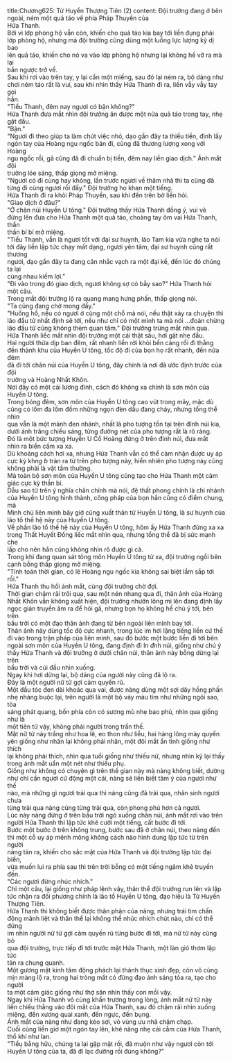 title:Chương625: Tử Huyền Thượng Tiên (2)
content:
Đội trưởng đang ở bên ngoài, ném một quả táo về phía Pháp Thuyền của<br>Hứa Thanh.<br>Bởi vì lớp phòng hộ vẫn còn, khiến cho quả táo kia bay tới liền đụng phải<br>lớp phòng hộ, nhưng mà đội trưởng cũng dùng một luồng lực lượng kỳ dị bao<br>lên quả táo, khiến cho nó va vào lớp phòng hộ nhưng lại không hề vỡ ra mà lại<br>bắn ngược trở về.<br>Sau khi rơi vào trên tay, y lại cắn một miếng, sau đó lại ném ra, bộ dáng như<br>chơi ném táo rất là vui, sau khi nhìn thấy Hứa Thanh đi ra, liền vẫy vẫy tay gọi<br>hắn.<br>"Tiểu Thanh, đêm nay ngươi có bận không?"<br>Hứa Thanh đưa mắt nhìn đội trưởng ăn được một nửa quả táo trong tay, nhẹ<br>gật đầu.<br>"Bận."<br>"Ngươi đi theo giúp ta làm chút việc nhỏ, dạo gần đây ta thiếu tiền, định lấy<br>ngón tay của Hoàng ngu ngốc bán đi, cũng đã thương lượng xong với Hoàng<br>ngu ngốc rồi, gã cũng đã đi chuẩn bị tiền, đêm nay liền giao dịch." Ánh mắt đội<br>trưởng lóe sáng, thấp giọng mở miệng.<br>"Ngươi có đi cùng hay không, lần trước ngươi về thăm nhà thì ta cũng đã<br>từng đi cùng ngươi rồi đấy." Đội trưởng ho khan một tiếng.<br>Hứa Thanh đi ra khỏi Pháp Thuyền, sau khi đến trên bờ liền hỏi.<br>"Giao dịch ở đâu?"<br>"Ở chân núi Huyền U tông." Đội trưởng thấy Hứa Thanh đồng ý, vui vẻ<br>đứng lên đưa cho Hứa Thanh một quả táo, choàng tay ôm vai Hứa Thanh, thần<br>thần bí bí mở miệng.<br>"Tiểu Thanh, vẫn là ngươi tốt với đại sư huynh, lão Tam kia vừa nghe ta nói<br>tới đây liền lập tức chạy mất dạng, ngươi yên tâm, đại sư huynh cũng rất thương<br>ngươi, dạo gần đây ta đang cân nhắc vạch ra một đại kế, đến lúc đó chúng ta lại<br>cùng nhau kiếm lợi."<br>"Đi vào trong đó giao dịch, ngươi không sợ có bẫy sao?" Hứa Thanh hỏi<br>một câu.<br>Trong mắt đội trưởng lộ ra quang mang hưng phấn, thấp giọng nói.<br>"Ta cũng đang chờ mong đấy."<br>"Huống hồ, nếu có ngươi ở cùng một chỗ mà nói, nếu thật xảy ra chuyện thì<br>lão đầu tử nhất định sẽ tới, nếu như chỉ có một mình ta mà nói …đoán chừng<br>lão đầu tử cũng không thèm quan tâm." Đội trưởng trừng mắt nhìn qua.<br>Hứa Thanh liếc mắt nhìn đội trưởng một cái thật sâu, hơi gật nhẹ đầu.<br>Hai người thừa dịp ban đêm, rất nhanh liền rời khỏi bến cảng rồi đi thẳng<br>đến thành khu của Huyền U tông, tốc độ đi của bọn họ rất nhanh, đến nửa đêm<br>đã đi tới chân núi của Huyền U tông, đây chính là nơi đã ước định trước của đội<br>trưởng và Hoàng Nhất Khôn.<br>Nơi đây có một cái lương đình, cách đó không xa chính là sơn môn của<br>Huyền U tông.<br>Trong bóng đêm, sơn môn của Huyền U tông cao vút trong mây, mặc dù<br>cũng có lốm đa lốm đốm những ngọn đèn dầu đang cháy, nhưng tổng thể nhìn<br>qua vẫn là một mảnh đen nhánh, nhất là pho tượng tồn tại trên đỉnh núi kia,<br>dưới ánh trăng chiếu sáng, từng đường nét của pho tượng rất là rõ ràng.<br>Đó là một bức tượng Huyền U Cổ Hoàng đứng ở trên đỉnh núi, đưa mắt<br>nhìn ra biển cấm xa xa.<br>Dù khoảng cách hơi xa, nhưng Hứa Thanh vẫn có thể cảm nhận được uy áp<br>cực kỳ kh*ng b* tràn ra từ trên pho tượng này, hiển nhiên pho tượng này cũng<br>không phải là vật tầm thường.<br>Mà toàn bộ sơn môn của Huyền U tông cũng tạo cho Hứa Thanh một cảm<br>giác cực kỳ thần bí.<br>Dẫu sao từ trên ý nghĩa chân chính mà nói, đệ thất phong chính là chi nhánh<br>của Huyền U tông hình thành, công pháp của bọn hắn cũng có điểm chung, mà<br>Minh chủ liên minh bây giờ cũng xuất thân từ Huyền U tông, là sư huynh của<br>lão tổ thế hệ này của Huyền U tông.<br>Về phần lão tổ thế hệ này của Huyền U tông, hôm ấy Hứa Thanh đứng xa xa<br>trong Thất Huyết Đồng liếc mắt nhìn qua, nhưng tổng thể đã bị sức mạnh che<br>lấp cho nên hắn cũng không nhìn rõ được gì cả.<br>Trong khi đang quan sát tông môn Huyền U tông từ xa, đội trưởng ngồi bên<br>cạnh bỗng thấp giọng mở miệng.<br>"Tính toán thời gian, có lẽ Hoàng ngu ngốc kia không sai biệt lắm sắp tới<br>rồi."<br>Hứa Thanh thu hồi ánh mắt, cùng đội trưởng chờ đợi.<br>Thời gian chậm rãi trôi qua, sau một nén nhang qua đi, thân ảnh của Hoàng<br>Nhất Khôn vẫn không xuất hiện, đội trưởng nhướn lông mi lên đang định lấy<br>ngọc giản truyền âm ra để hỏi gã, nhưng bọn họ không hề chú ý tới, bên trên<br>bầu trời có một đạo thân ảnh đang từ bên ngoài liên minh bay tới.<br>Thân ảnh này dùng tốc độ cực nhanh, trong lúc im hơi lặng tiếng liền cứ thế<br>đi vào trong trận pháp của liên minh, sau đó bước một bước liền đi tới bên<br>ngoài sơn môn của Huyền U tông, đang định đi l*n đ*nh núi, giống như chú ý<br>thấy Hứa Thanh và đội trưởng ở dưới chân núi, thân ảnh này bỗng dừng lại trên<br>bầu trời và cúi đầu nhìn xuống.<br>Ngay khi hơi dừng lại, bộ dáng của người này cũng đã lộ ra.<br>Đây là một người nữ tử gợi cảm quyến rũ.<br>Một đầu tóc đen dài khoác qua vai, được nàng dùng một sợi dây hồng phấn<br>nhẹ nhàng buộc lại, trên người là một bộ váy màu tím như những ngôi sao, tỏa<br>sáng phát quang, bốn phía còn có sương mù nhẹ bao phủ, nhìn qua giống như là<br>một tiên tử vậy, không phải người trong trần thế.<br>Mặt nữ tử này trắng như hoa lê, eo thon như liễu, hai hàng lông mày quyến<br>yên giống như nhăn lại không phải nhăn, một đôi mắt ẩn tình giống như thích<br>lại không phải thích, nhìn qua tuổi giống như thiếu nữ, nhưng nhìn kỹ lại thấy<br>trong ánh mắt uẩn một nét như thiếu phụ.<br>Giống như không có chuyện gì trên thế gian này mà nàng không biết, dường<br>như chỉ cần ngươi cử động một cái, nàng sẽ liền biết tâm ý của ngươi như thế<br>nào, mà những gì ngươi trải qua thì nàng cũng đã trải qua, nhân sinh ngươi chưa<br>từng trải qua nàng cũng từng trải qua, còn phong phú hơn cả ngươi.<br>Lúc này nàng đứng ở trên bầu trời ngó xuống chân núi, ánh mắt rơi vào trên<br>người Hứa Thanh thì lập tức khẽ cười một tiếng, cất bước đi tới.<br>Bước một bước ở trên không trung, bước sau đã ở chân núi, theo nàng đến<br>thì một cỗ uy áp mênh mông không cách nào hình dung lập tức từ trên người<br>nàng tản ra, khiến cho sắc mặt của Hứa Thanh và đội trưởng lập tức đại biến,<br>vừa muốn lui ra phía sau thì trên trời bỗng có một tiếng ngâm khẻ truyền đến.<br>"Các ngươi đừng nhúc nhích."<br>Chỉ một câu, lại giống như pháp lệnh vậy, thân thể đội trưởng run lên và lập<br>tức nhận ra đối phương chính là lão tổ Huyền U tông, đạo hiệu là Tử Huyền<br>Thượng Tiên.<br>Hứa Thanh thì không biết được thân phận của nàng, nhưng trái tim chấn<br>động mãnh liệt và thân thể lại không thể nhúc nhích chút nào, chỉ có thể đứng<br>im nhìn người nữ tử gợi cảm quyến rũ từng bước đi tới, mà nữ tử này cũng bỏ<br>qua đội trưởng, trực tiếp đi tới trước mặt Hứa Thanh, một làn gió thơm lập tức<br>tản ra chung quanh.<br>Một gương mặt kinh tâm động phách lại thành thục xinh đẹp, còn vô cùng<br>mịn màng lộ ra, trong hai tròng mắt có đừng đạo ánh sáng tỏa ra, tạo cho người<br>ta một cảm giác giống như thợ săn nhìn thấy con mồi vậy.<br>Ngay khi Hứa Thanh vô cùng khẩn trương trong lòng, ánh mắt nữ tử này<br>liền chiếu thẳng vào đôi mắt của Hứa Thanh, sau đó chậm rãi nhìn xuống<br>miệng, đến xương quai xanh, đến ngực, đến bụng.<br>Ánh mắt của nàng như đang kéo sợi, vô vùng ưu nhã chậm chạp.<br>Cuối cùng liền giơ một ngón tay lên, khẽ nâng nhẹ cái cằm của Hứa Thanh,<br>thổ khí như lan.<br>"Tiểu bằng hữu, chúng ta lại gặp mặt rồi, đã muộn như vậy ngươi còn tới<br>Huyền U tông của ta, đã đi lạc đường rồi đúng không?"